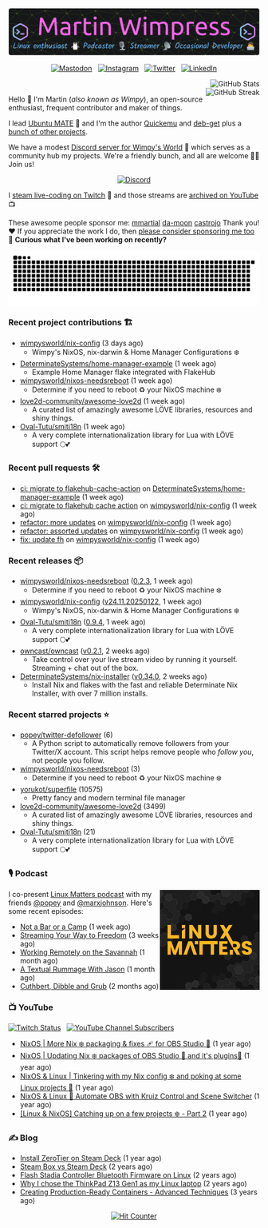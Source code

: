 <p align="center">
  <a href="https://wimpysworld.com" target="_blank"><img src="https://raw.githubusercontent.com/flexiondotorg/flexiondotorg/main/.github/github-header-image.png"></a>
</p>
<p align="center">
  &nbsp;<a href="https://fosstodon.org/@wimpy" target="_blank"><img alt="Mastodon" src="https://img.shields.io/badge/Mastodon-6468fa?style=for-the-badge&logo=mastodon&logoColor=%23ffffff"></a>&nbsp;
  &nbsp;<a href="https://www.instagram.com/wimpysworld/" target="_blank"><img alt="Instagram" src="https://img.shields.io/badge/instagram-d3175c?style=for-the-badge&logo=instagram&logoColor=%23ffffff"></a>&nbsp;
  &nbsp;<a href="https://twitter.com/m_wimpress" target="_blank"><img alt="Twitter" src="https://img.shields.io/badge/Twitter-303030?style=for-the-badge&logo=x&logoColor=%23ffffff"></a>&nbsp;
  &nbsp;<a href="https://www.linkedin.com/in/martinwimpress/" target="_blank"><img alt="LinkedIn" src="https://img.shields.io/badge/LinkedIn-1667be?style=for-the-badge&logo=linkedin&logoColor=%23ffffff"></a>&nbsp;
</p>
<a href="https://github.com/flexiondotorg" target="_blank"><img align="right" src="https://github-readme-stats.vercel.app/api?username=flexiondotorg&show_icons=true&show=reviews,discussions_started,discussions_answered,prs_merged&include_all_commits=true&bg_color=0E1117&title_color=fa66ed&icon_color=6bbbfa&text_color=c5c8c6&ring_color=98ed3f&border_radius=8" alt="GitHub Stats"></a>
<br />
<a href="https://github.com/flexiondotorg" target="_blank"><img align="right" src="https://streak-stats.demolab.com?user=flexiondotorg&theme=cobalt&border_radius=8&date_format=j%20M%5B%20Y%5D&mode=daily&card_width=465&hide_total_contributions=true" alt="GitHub Streak" /></a>

Hello 👋 I'm Martin (*also known as Wimpy*), an open-source enthusiast, frequent contributor and maker of things.

I lead [Ubuntu MATE](https://ubuntu-mate.org) 🧉 and I'm the author [Quickemu](https://github.com/quickemu-project)
and [deb-get](https://github.com/wimpysworld/deb-get) plus a [bunch of other projects](https://wimpysworld.com/projects/).

We have a modest [Discord server for Wimpy's World](https://wimpysworld.io/discord) 💬 which serves as a community hub my projects.
We're a friendly bunch, and all are welcome 🏳️‍🌈 Join us!

<div align="center"><a href="https://wimpysworld.io/discord" target="_blank"><img alt="Discord" src="https://img.shields.io/discord/712850672223125565?style=for-the-badge&logo=discord&logoColor=%23ffffff&label=Discord&labelColor=%234253e8&color=%23e4e2e2"></a></div>

I [steam live-coding on Twitch](https://twitch.tv/WimpysWorld) 📡 and those streams are [archived on YouTube](https://youtube.com/WimpysWorld) 📺️

These awesome people sponsor me: [mmartial](https://github.com/mmartial) [da-moon](https://github.com/da-moon) [castrojo](https://github.com/castrojo)  Thank you! ❤️
If you appreciate the work I do, then [please consider sponsoring me too](https://github.com/sponsors/flexiondotorg) 🤑 **Curious what I've been working on recently?**
<div align="center">
  <img align="center" alt="GitHub Contribution Snake" src="https://raw.githubusercontent.com/flexiondotorg/flexiondotorg/snake/github-contribution-grid-snake-dark.svg">
</div>

### Recent project contributions 🏗️


- [wimpysworld/nix-config](https://github.com/wimpysworld/nix-config) (3 days ago)
  - Wimpy&#39;s NixOS, nix-darwin  &amp; Home Manager Configurations ❄️
- [DeterminateSystems/home-manager-example](https://github.com/DeterminateSystems/home-manager-example) (1 week ago)
  - Example Home Manager flake integrated with FlakeHub
- [wimpysworld/nixos-needsreboot](https://github.com/wimpysworld/nixos-needsreboot) (1 week ago)
  - Determine if you need to reboot ️♻️ your NixOS machine ️❄️
- [love2d-community/awesome-love2d](https://github.com/love2d-community/awesome-love2d) (1 week ago)
  - A curated list of amazingly awesome LÖVE libraries, resources and shiny things.
- [Oval-Tutu/smiti18n](https://github.com/Oval-Tutu/smiti18n) (1 week ago)
  - A very complete internationalization library for Lua with LÖVE support 🌕💕

### Recent pull requests 🛠️


- [ci: migrate to flakehub-cache-action](https://github.com/DeterminateSystems/home-manager-example/pull/6) on [DeterminateSystems/home-manager-example](https://github.com/DeterminateSystems/home-manager-example) (1 week ago)
- [ci: migrate to flakehub cache action](https://github.com/wimpysworld/nix-config/pull/431) on [wimpysworld/nix-config](https://github.com/wimpysworld/nix-config) (1 week ago)
- [refactor: more updates](https://github.com/wimpysworld/nix-config/pull/430) on [wimpysworld/nix-config](https://github.com/wimpysworld/nix-config) (1 week ago)
- [refactor: assorted updates](https://github.com/wimpysworld/nix-config/pull/429) on [wimpysworld/nix-config](https://github.com/wimpysworld/nix-config) (1 week ago)
- [fix: update fh](https://github.com/wimpysworld/nix-config/pull/428) on [wimpysworld/nix-config](https://github.com/wimpysworld/nix-config) (1 week ago)

### Recent releases 📦️


- [wimpysworld/nixos-needsreboot](https://github.com/wimpysworld/nixos-needsreboot) ([0.2.3](https://github.com/wimpysworld/nixos-needsreboot/releases/tag/0.2.3), 1 week ago)
  - Determine if you need to reboot ️♻️ your NixOS machine ️❄️
- [wimpysworld/nix-config](https://github.com/wimpysworld/nix-config) ([v24.11.20250122](https://github.com/wimpysworld/nix-config/releases/tag/v24.11.20250122), 1 week ago)
  - Wimpy&#39;s NixOS, nix-darwin  &amp; Home Manager Configurations ❄️
- [Oval-Tutu/smiti18n](https://github.com/Oval-Tutu/smiti18n) ([0.9.4](https://github.com/Oval-Tutu/smiti18n/releases/tag/0.9.4), 1 week ago)
  - A very complete internationalization library for Lua with LÖVE support 🌕💕
- [owncast/owncast](https://github.com/owncast/owncast) ([v0.2.1](https://github.com/owncast/owncast/releases/tag/v0.2.1), 2 weeks ago)
  - Take control over your live stream video by running it yourself.  Streaming &#43; chat out of the box.
- [DeterminateSystems/nix-installer](https://github.com/DeterminateSystems/nix-installer) ([v0.34.0](https://github.com/DeterminateSystems/nix-installer/releases/tag/v0.34.0), 2 weeks ago)
  - Install Nix and flakes with the fast and reliable Determinate Nix Installer, with over 7 million installs.

### Recent starred projects ⭐️


- [popey/twitter-defollower](https://github.com/popey/twitter-defollower) (6)
  - A Python script to automatically remove followers from your Twitter/X account. This script helps remove people who *follow you*, not people you follow.
- [wimpysworld/nixos-needsreboot](https://github.com/wimpysworld/nixos-needsreboot) (3)
  - Determine if you need to reboot ️♻️ your NixOS machine ️❄️
- [yorukot/superfile](https://github.com/yorukot/superfile) (10575)
  - Pretty fancy and modern terminal file manager
- [love2d-community/awesome-love2d](https://github.com/love2d-community/awesome-love2d) (3499)
  - A curated list of amazingly awesome LÖVE libraries, resources and shiny things.
- [Oval-Tutu/smiti18n](https://github.com/Oval-Tutu/smiti18n) (21)
  - A very complete internationalization library for Lua with LÖVE support 🌕💕

### 🎙️ Podcast
<img align="right" src="https://raw.githubusercontent.com/flexiondotorg/flexiondotorg/main/.github/linuxmatters.png" alt="Linux Matters Podcast" width="200" height="200">

I co-present [Linux Matters podcast](https://linuxmatters.sh) with my friends [@popey](https://github.com/popey) and [@marxjohnson](https://github.com/marxjohnson).
Here's some recent episodes:

- [Not a Bar or a Camp](https://linuxmatters.sh/47/) (1 week ago)
- [Streaming Your Way to Freedom](https://linuxmatters.sh/46/) (3 weeks ago)
- [Working Remotely on the Savannah](https://linuxmatters.sh/45/) (1 month ago)
- [A Textual Rummage With Jason](https://linuxmatters.sh/44/) (1 month ago)
- [Cuthbert, Dibble and Grub](https://linuxmatters.sh/43/) (2 months ago)

### 📺️ YouTube
<a href="https://twitch.tv/WimpysWorld" target="_blank"><img alt="Twitch Status" src="https://img.shields.io/twitch/status/WimpysWorld?style=for-the-badge&logo=twitch&logoColor=ffffff&label=Twitch&labelColor=%23904ef9&color=%23e4e2e2"></a>&nbsp;&nbsp;
<a href="https://youtube.com/WimpysWorld" target="_blank"><img alt="YouTube Channel Subscribers" src="https://img.shields.io/youtube/channel/subscribers/UChpYmMp7EFaxuogUX1eAqyw?style=for-the-badge&logo=youtube&logoColor=ffffff&label=YouTube&labelColor=%23fb1b20&color=%23e4e2e2"></a>

- [NixOS | More Nix ❄️ packaging &amp; fixes 🩹 for OBS Studio 📡](https://www.youtube.com/watch?v=VqNaOOm7Dhw) (1 year ago)
- [NixOS | Updating Nix ❄️ packages of OBS Studio 📡 and it&#39;s plugins🔌](https://www.youtube.com/watch?v=phgOv_UCbMM) (1 year ago)
- [NixOS &amp; Linux | Tinkering with my Nix config ❄️ and poking at some Linux projects 🐧](https://www.youtube.com/watch?v=biVQ_-v8oEo) (1 year ago)
- [NixOS &amp; Linux 🐧 Automate OBS with Kruiz Control and Scene Switcher](https://www.youtube.com/watch?v=BSITslJbMGA) (1 year ago)
- [[Linux &amp; NixOS] Catching up on a few projects ❄️ - Part 2](https://www.youtube.com/watch?v=IpiuKvqHU-c) (1 year ago)

### ✍️ Blog

- [Install ZeroTier on Steam Deck](https://wimpysworld.com/posts/install-zerotier-on-steamdeck/) (1 year ago)
- [Steam Box vs Steam Deck](https://wimpysworld.com/posts/steambox-vs-steamdeck/) (2 years ago)
- [Flash Stadia Controller Bluetooth Firmware on Linux](https://wimpysworld.com/posts/flash-stadia-controller-bluetooth-firmware-on-linux/) (2 years ago)
- [Why I chose the ThinkPad Z13 Gen1 as my Linux laptop](https://wimpysworld.com/posts/why-i-chose-the-thinkpad-z13-as-my-linux-laptop/) (2 years ago)
- [Creating Production-Ready Containers - Advanced Techniques](https://wimpysworld.com/posts/creating-production-ready-containers-advanced-techniques/) (3 years ago)

<p align="center">
  <a href="https://github.com/flexiondotorg/flexiondotorg" target="_blank"><img alt="Hit Counter" src="https://img.shields.io/endpoint?url=https%3A%2F%2Fhits.dwyl.com%2Fflexiondotorg%2Fflexiondotorg.json&style=flat-square&logo=github&logoColor=ffffff&label=Visitors&labelColor=%23f76ce9&color=%236fbbf6">
</p>
